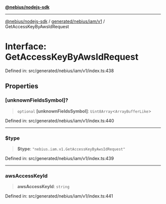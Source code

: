 [**@nebius/nodejs-sdk**](../../../../../README.md)

***

[@nebius/nodejs-sdk](../../../../../README.md) / [generated/nebius/iam/v1](../README.md) / GetAccessKeyByAwsIdRequest

# Interface: GetAccessKeyByAwsIdRequest

Defined in: src/generated/nebius/iam/v1/index.ts:438

## Properties

### \[unknownFieldsSymbol\]?

> `optional` **\[unknownFieldsSymbol\]**: `Uint8Array`\<`ArrayBufferLike`\>

Defined in: src/generated/nebius/iam/v1/index.ts:440

***

### $type

> **$type**: `"nebius.iam.v1.GetAccessKeyByAwsIdRequest"`

Defined in: src/generated/nebius/iam/v1/index.ts:439

***

### awsAccessKeyId

> **awsAccessKeyId**: `string`

Defined in: src/generated/nebius/iam/v1/index.ts:441
